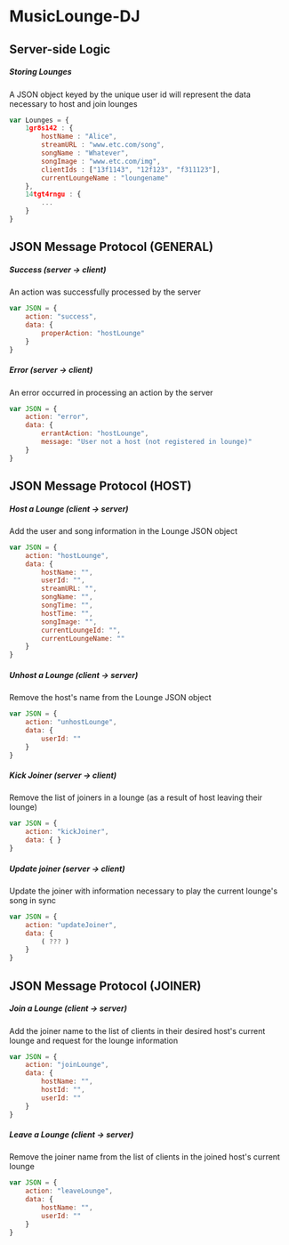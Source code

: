 # MusicLounge-DJ

## Server-side Logic
##### Storing Lounges
A JSON object keyed by the unique user id will represent the data necessary to host and join lounges
```javascript
var Lounges = {
    1gr8s142 : {
        hostName : "Alice",
        streamURL : "www.etc.com/song",
        songName : "Whatever",
        songImage : "www.etc.com/img",
        clientIds : ["13f1143", "12f123", "f311123"],
        currentLoungeName : "loungename"
    },
    14tgt4rngu : {
        ...
    }
}
```

## JSON Message Protocol (GENERAL)

##### Success (server → client)
An action was successfully processed by the server
```javascript
var JSON = {
    action: "success",
    data: {
        properAction: "hostLounge"
    }
}
```

##### Error (server → client)
An error occurred in processing an action by the server
```javascript
var JSON = {
    action: "error",
    data: {
        errantAction: "hostLounge",
        message: "User not a host (not registered in lounge)"
    }
}
```

## JSON Message Protocol (HOST)

##### Host a Lounge (client → server)
Add the user and song information in the Lounge JSON object
```javascript
var JSON = {
    action: "hostLounge",
    data: {
        hostName: "",
        userId: "",
        streamURL: "",
        songName: "",
        songTime: "",
        hostTime: "",
        songImage: "",
        currentLoungeId: "",
        currentLoungeName: ""
    }
}

```

##### Unhost a Lounge (client → server)
Remove the host's name from the Lounge JSON object
```javascript
var JSON = {
    action: "unhostLounge",
    data: {
        userId: ""
    }
}
```

##### Kick Joiner (server → client)
Remove the list of joiners in a lounge (as a result of host leaving their lounge)
```javascript
var JSON = {
    action: "kickJoiner",
    data: { }
}
```

##### Update joiner (server → client)
Update the joiner with information necessary to play the current lounge's song in sync
```javascript
var JSON = {
    action: "updateJoiner",
    data: {
        ( ??? )
    }
}
```

## JSON Message Protocol (JOINER)

##### Join a Lounge (client → server)
Add the joiner name to the list of clients in their desired host's current lounge and request for the lounge information
```javascript
var JSON = {
    action: "joinLounge",
    data: {
        hostName: "",
        hostId: "",
        userId: ""
    }
}
```

##### Leave a Lounge (client → server)
Remove the joiner name from the list of clients in the joined host's current lounge
```javascript
var JSON = {
    action: "leaveLounge",
    data: {
        hostName: "",
        userId: ""
    }
}
```
